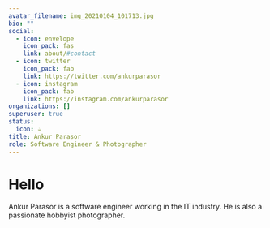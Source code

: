 ```yaml
---
avatar_filename: img_20210104_101713.jpg
bio: ""
social:
  - icon: envelope
    icon_pack: fas
    link: about/#contact
  - icon: twitter
    icon_pack: fab
    link: https://twitter.com/ankurparasor
  - icon: instagram
    icon_pack: fab
    link: https://instagram.com/ankurparasor
organizations: []
superuser: true
status:
  icon: ☕️
title: Ankur Parasor
role: Software Engineer & Photographer
---
```

# Hello

Ankur Parasor is a software engineer working in the IT industry. He is also a passionate hobbyist photographer.